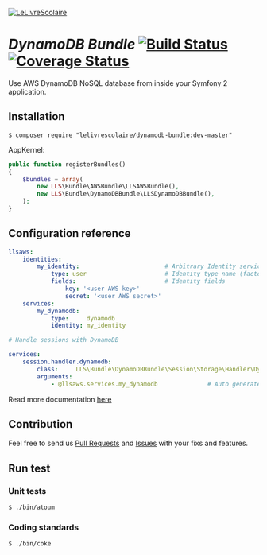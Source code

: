 [![LeLivreScolaire](http://osonsinnover.education/concours/wp-content/uploads/sites/2/2015/07/le-livre-scolaire.jpg)](http://www.lelivrescolaire.fr)

# *DynamoDB Bundle* [![Build Status](https://secure.travis-ci.org/lelivrescolaire/MonologExtraBundle.png?branch=master)](http://travis-ci.org/lelivrescolaire/DynamoDBBundle) [![Coverage Status](https://coveralls.io/repos/lelivrescolaire/MonologExtraBundle/badge.png?branch=master)](https://coveralls.io/r/lelivrescolaire/DynamoDBBundle?branch=master)

Use AWS DynamoDB NoSQL database from inside your Symfony 2 application.

## Installation

```shell
$ composer require "lelivrescolaire/dynamodb-bundle:dev-master"
```

AppKernel:

```php
public function registerBundles()
{
    $bundles = array(
        new LLS\Bundle\AWSBundle\LLSAWSBundle(),
        new LLS\Bundle\DynamoDBBundle\LLSDynamoDBBundle(),
    );
}
```

## Configuration reference

```yml
llsaws:
    identities:
        my_identity:                        # Arbitrary Identity service name
            type: user                      # Identity type name (factory alias)
            fields:                         # Identity fields
                key: '<user AWS key>'
                secret: '<user AWS secret>'
    services:
        my_dynamodb:
            type:     dynamodb
            identity: my_identity

# Handle sessions with DynamoDB

services:
    session.handler.dynamodb:
        class:     LLS\Bundle\DynamoDBBundle\Session\Storage\Handler\DynamoDBSessionHandler
        arguments:
            - @llsaws.services.my_dynamodb              # Auto generated service
```

Read more documentation [here](./Resources/doc/index.md)

## Contribution

Feel free to send us [Pull Requests](https://github.com/lelivrescolaire/DynamoDBBundle/compare) and [Issues](https://github.com/lelivrescolaire/DynamoDBBundle/issues/new) with your fixs and features.

## Run test

### Unit tests

```shell
$ ./bin/atoum
```

### Coding standards

```shell
$ ./bin/coke
```
